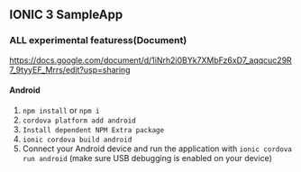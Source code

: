 ## IONIC 3 SampleApp 

### ALL experimental featuress(Document)

https://docs.google.com/document/d/1iNrh2i0BYk7XMbFz6xD7_aqqcuc29R7_9tyyEF_Mrrs/edit?usp=sharing

#### Android

1. `npm install` or `npm i`
2. `cordova platform add android`
3. `Install dependent NPM Extra package `
3. `ionic cordova build android`
4. Connect your Android device and run the application with `ionic cordova run android` (make sure USB debugging is enabled on your device)